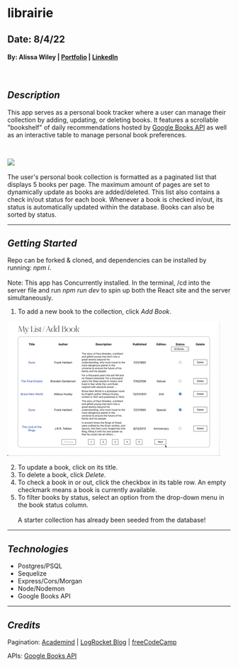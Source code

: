# librairie

## Date: 8/4/22
#### By: Alissa Wiley | [Portfolio](https://alissaestelle.com/) | [LinkedIn](https://www.linkedin.com/in/alissaestelle/)
<br>

## **_Description_**

This app serves as a personal book tracker where a user can manage their collection by adding, updating, or deleting books. It features a scrollable "bookshelf" of daily recommendations hosted by [Google Books API](https://developers.google.com/books/docs/v1/using) as well as an interactive table to manage personal book preferences.

<br>

![](BookBar.gif)

The user's personal book collection is formatted as a paginated list that displays 5 books per page. The maximum amount of pages are set to dynamically update as books are added/deleted. This list also contains a check in/out status for each book. Whenever a book is checked in/out, its status is automatically updated within the database. Books can also be sorted by status.

---

**_Getting Started_**
-
Repo can be forked & cloned, and dependencies can be installed by running: _npm i_.
<br><br>
Note: This app has Concurrently installed. In the terminal, /cd into the server file and run *npm run dev* to spin up both the React site and the server simultaneously.
<br>

1. To add a new book to the collection, click _Add Book_.

![](AddBook.gif)

2. To update a book, click on its title.
3. To delete a book, click _Delete_.
4. To check a book in or out, click the checkbox in its table row. An empty checkmark means a book is currently available.
5. To filter books by status, select an option from the drop-down menu in the book status column.
<br><br>
A starter collection has already been seeded from the database!

---

**_Technologies_**
- 

- Postgres/PSQL
- Sequelize
- Express/Cors/Morgan
- Node/Nodemon
- Google Books API

---

**_Credits_**
-

Pagination:
[Academind](https://academind.com/tutorials/reactjs-pagination) | [LogRocket Blog](https://blog.logrocket.com/react-pagination-scratch-hooks/) | [freeCodeCamp](https://www.freecodecamp.org/news/build-a-custom-pagination-component-in-react/)

APIs: [Google Books API](https://developers.google.com/books/docs/v1/using)




